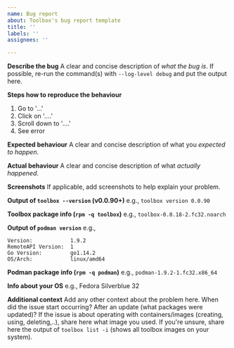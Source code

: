 ```yaml
---
name: Bug report
about: Toolbox's bug report template
title: ''
labels: ''
assignees: ''

---
```


**Describe the bug**
A clear and concise description of *what the bug is*. If possible, re-run the command(s) with `--log-level debug` and put the output here.

**Steps how to reproduce the behaviour**
1. Go to '...'
2. Click on '....'
3. Scroll down to '....'
4. See error

**Expected behaviour**
A clear and concise description of what you *expected to happen*.

**Actual behaviour**
A clear and concise description of what *actually happened*.

**Screenshots**
If applicable, add screenshots to help explain your problem.

**Output of `toolbox --version` (v0.0.90+)**
e.g., `toolbox version 0.0.90`

**Toolbox package info (`rpm -q toolbox`)**
e.g., `toolbox-0.0.18-2.fc32.noarch`

**Output of `podman version`**
e.g.,
```
Version:            1.9.2
RemoteAPI Version:  1
Go Version:         go1.14.2
OS/Arch:            linux/amd64
```

**Podman package info (`rpm -q podman`)**
e.g., `podman-1.9.2-1.fc32.x86_64`

**Info about your OS**
e.g., Fedora Silverblue 32

**Additional context**
Add any other context about the problem here.
When did the issue start occurring? After an update (what packages were updated)?
If the issue is about operating with containers/images (creating, using, deleting,..), share here what image you used. If you're unsure, share here the output of `toolbox list -i` (shows all toolbox images on your system).
